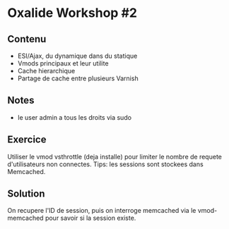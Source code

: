 # Oxalide Workshop #2

## Contenu

 * ESI/Ajax, du dynamique dans du statique
 * Vmods principaux et leur utilite
 * Cache hierarchique
 * Partage de cache entre plusieurs Varnish

## Notes

 * le user admin a tous les droits via sudo

## Exercice
Utiliser le vmod vsthrottle (deja installe) pour limiter le nombre de requete d'utilisateurs non connectes.
Tips: les sessions sont stockees dans Memcached.

## Solution
On recupere l'ID de session, puis on interroge memcached via le vmod-memcached pour savoir si la session existe.
